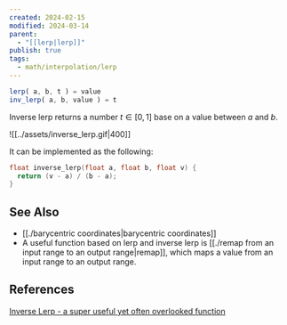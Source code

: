 ```yaml
---
created: 2024-02-15
modified: 2024-03-14
parent:
  - "[[lerp|lerp]]"
publish: true
tags:
  - math/interpolation/lerp
---
```

```js
lerp( a, b, t ) = value
inv_lerp( a, b, value ) = t
```
Inverse lerp returns a number $t \in [0, 1]$ base on a value between $a$ and $b$. 

![[../assets/inverse_lerp.gif|400]]

It can be implemented as the following:
```cpp
float inverse_lerp(float a, float b, float v) {
  return (v - a) / (b - a);
}
```
## See Also
- [[./barycentric coordinates|barycentric coordinates]]
- A useful function based on lerp and inverse lerp is [[./remap from an input range to an output range|remap]], which maps a value from an input range to an output range.
## References
[Inverse Lerp - a super useful yet often overlooked function](https://gamedev.net/tutorials/programming/general-and-gameplay-programming/inverse-lerp-a-super-useful-yet-often-overlooked-function-r5230/)